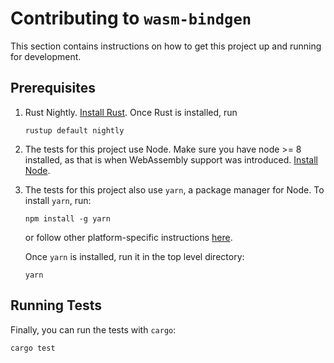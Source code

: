 # Contributing to `wasm-bindgen`

This section contains instructions on how to get this project up and running for
development.

## Prerequisites

1. Rust Nightly. [Install Rust]. Once Rust is installed, run

    ```shell
    rustup default nightly
    ```

[install Rust]: https://www.rust-lang.org/en-US/install.html

2. The tests for this project use Node. Make sure you have node >= 8 installed,
   as that is when WebAssembly support was introduced. [Install Node].

[Install Node]: https://nodejs.org/en/

3. The tests for this project also use `yarn`, a package manager for Node. To
   install `yarn`, run:

    ```shell
    npm install -g yarn
    ```

   or follow other platform-specific instructions
   [here](https://yarnpkg.com/en/docs/install).

   Once `yarn` is installed, run it in the top level directory:

   ```shell
   yarn
   ```

## Running Tests

Finally, you can run the tests with `cargo`:

```shell
cargo test
```
